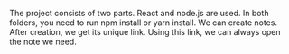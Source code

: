 The project consists of two parts. React and node.js are used. In both folders, you need to run npm install or yarn install.
We can create notes.
After creation, we get its unique link.
Using this link, we can always open the note we need.
